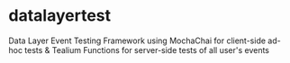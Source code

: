 # datalayertest
Data Layer Event Testing Framework using MochaChai for client-side ad-hoc tests &amp; Tealium Functions for server-side tests of all user's events
